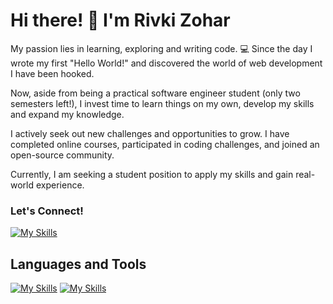   # Hi there! 👋 I'm Rivki Zohar
My passion lies in learning, exploring and writing code. 💻
Since the day I wrote my first "Hello World!" and discovered the world of web development I have been hooked.

Now, aside from being a practical software engineer student (only two semesters left!), I invest time to learn things on my own, develop my skills and expand my knowledge. 

I actively seek out new challenges and opportunities to grow. I have completed online courses, participated in coding challenges, and joined an open-source community.

Currently, I am seeking a student position to apply my skills and gain real-world experience.



### Let's Connect!
[![My Skills](https://skillicons.dev/icons?i=linkedin)](https://www.linkedin.com/in/rivkizohar/)

## Languages and Tools
[![My Skills](https://skillicons.dev/icons?i=js,html,css,nodejs,c#)](https://skillicons.dev)
[![My Skills](https://skillicons.dev/icons?i=codepen,discord,dotnet,postman,vscode)](https://skillicons.dev)

<!--
**Rivki7/Rivki7** is a ✨ _special_ ✨ repository because its `README.md` (this file) appears on your GitHub profile.

Here are some ideas to get you started:

- 🔭 I’m currently working on ...
- 🌱 I’m currently learning ...
- 👯 I’m looking to collaborate on ...
- 🤔 I’m looking for help with ...
- 💬 Ask me about ...
- 📫 How to reach me: ...
- 😄 Pronouns: ...
- ⚡ Fun fact: ...
-->
